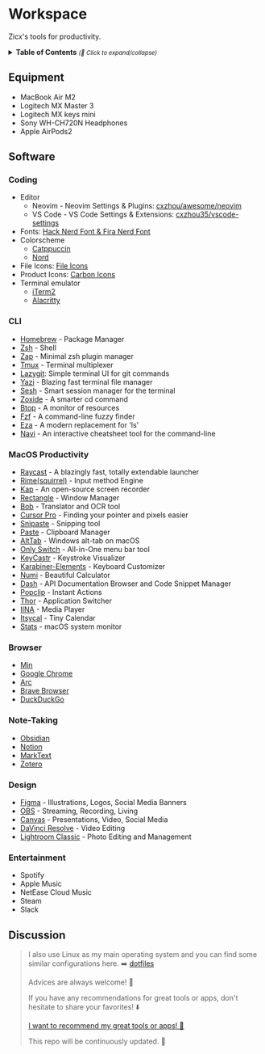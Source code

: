 # Workspace

Zicx's tools for productivity.

<details>
  <summary>
    <strong>Table of Contents</strong>
    <small><i>(🔎 Click to expand/collapse)</i></small>
  </summary>

<!--toc:start-->
- [Equipment](#equipment)
- [Software](#software)
    - [Coding](#coding)
    - [CLI](#cli)
    - [macOS Productivity](#macos-productivity)
    - [Browser](#browser)
    - [Note-Taking](#note-taking)
    - [Design](#design)
    - [Entertainment](#entertainment)
<!--toc:end-->

</details>


## Equipment

- MacBook Air M2
- Logitech MX Master 3
- Logitech MX keys mini
- Sony WH-CH720N Headphones
- Apple AirPods2


## Software

### Coding

- Editor
  - Neovim - Neovim Settings & Plugins: [cxzhou/awesome/neovim](https://github.com/cxzhou35/Awesome-neovim)
  - VS Code - VS Code Settings & Extensions: [cxzhou35/vscode-settings](https://github.com/cxzhou35/vscode-settings)
- Fonts: [Hack Nerd Font & Fira Nerd Font](https://www.nerdfonts.com/font-downloads)
- Colorscheme
  - [Catppuccin](https://github.com/catppuccin/catppuccin)
  - [Nord](https://www.nordtheme.com/)
- File Icons: [File Icons](https://marketplace.visualstudio.com/items?itemName=file-icons.file-icons)
- Product Icons: [Carbon Icons](https://github.com/antfu/vscode-icons-carbon)
- Terminal emulator
  - [iTerm2](https://iterm2.com/)
  - [Alacritty](https://alacritty.org/)


### CLI

- [Homebrew](https://brew.sh/) - Package Manager
- [Zsh](https://zsh.org/) - Shell
- [Zap](https://www.zapzsh.com/) - Minimal zsh plugin manager
- [Tmux](https://github.com/tmux/tmux) - Terminal multiplexer
- [Lazygit](https://github.com/jesseduffield/lazygit): Simple terminal UI for git commands
- [Yazi](https://github.com/sxyazi/yazi) - Blazing fast terminal file manager
- [Sesh](https://github.com/joshmedeski/sesh) - Smart session manager for the terminal
- [Zoxide](https://github.com/ajeetdsouza/zoxide) - A smarter cd command
- [Btop](https://github.com/aristocratos/btop) - A monitor of resources
- [Fzf](https://github.com/junegunn/fzf) - A command-line fuzzy finder
- [Eza](https://github.com/eza-community/eza) - A modern replacement for 'ls'
- [Navi](https://github.com/denisidoro/navi) - An interactive cheatsheet tool for the command-line


### MacOS Productivity

- [Raycast](https://raycast.com) - A blazingly fast, totally extendable launcher
- [Rime(squirrel)](https://github.com/rime/squirrel) - Input method Engine
- [Kap](https://getkap.co/) - An open-source screen recorder
- [Rectangle](https://rectangleapp.com/) - Window Manager
- [Bob](https://bobtranslate.com/) - Translator and OCR tool
- [Cursor Pro](https://apps.apple.com/us/app/cursor-pro/id1447043133?mt=12) - Finding your pointer and pixels easier
- [Snipaste](https://www.snipaste.com/) - Snipping tool
- [Paste](https://pasteapp.io/) - Clipboard Manager
- [AltTab](https://alt-tab-macos.netlify.app/) - Windows alt-tab on macOS
- [Only Switch](https://github.com/jacklandrin/OnlySwitch) - All-in-One menu bar tool
- [KeyCastr](https://github.com/keycastr/keycastr) - Keystroke Visualizer
- [Karabiner-Elements](https://karabiner-elements.pqrs.org/) - Keyboard Customizer
- [Numi](https://numi.app/) - Beautiful Calculator
- [Dash](https://kapeli.com/dash) - API Documentation Browser and Code Snippet Manager
- [Popclip](https://pilotmoon.com/popclip/) - Instant Actions
- [Thor](https://github.com/gbammc/Thor) - Application Switcher
- [IINA](https://iina.io/) - Media Player
- [Itsycal](https://www.mowglii.com/itsycal/) - Tiny Calendar
- [Stats](https://github.com/exelban/stats) - macOS system monitor

### Browser

- [Min](https://minbrowser.org/)
- [Google Chrome](https://www.google.com/intl/en/chrome/)
- [Arc](https://arc.net/)
- [Brave Browser](https://brave.com/)
- [DuckDuckGo](https://duckduckgo.com/)


### Note-Taking

- [Obsidian](https://obsidian.md/)
- [Notion](https://www.notion.so/)
- [MarkText](https://github.com/marktext/marktext)
- [Zotero](https://www.zotero.org/)


### Design

- [Figma](https://www.figma.com/) - Illustrations, Logos, Social Media Banners
- [OBS](https://obsproject.com/) - Streaming, Recording, Living
- [Canvas](https://www.canva.com/) - Presentations, Video, Social Media
- [DaVinci Resolve](https://www.blackmagicdesign.com/products/davinciresolve) - Video Editing
- [Lightroom Classic](https://www.adobe.com/products/photoshop-lightroom-classic.html) - Photo Editing and Management


### Entertainment

- Spotify
- Apple Music
- NetEase Cloud Music
- Steam
- Slack

## Discussion

> I also use Linux as my main operating system and you can find some similar configurations here. ➡️  [dotfiles](https://github.com/cxzhou35/Awesome-dotfiles)
>
> Advices are always welcome! 🙏
>
> If you have any recommendations for great tools or apps, don't hesitate to share your favorites! ⬇️
>
>[I want to recommend my great tools or apps! 🙌](https://github.com/cxzhou35/workspace/issues/1)
>
> This repo will be continuously updated. 🥳
